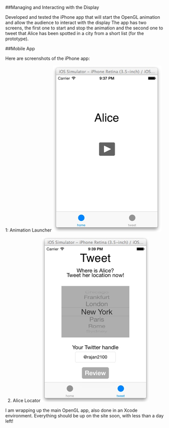 ##Managing and Interacting with the Display

Developed and tested the iPhone app that will start the OpenGL animation and allow the audience to interact with the display
The app has two screens, the first one to start and stop the animation and the second one to tweet that Alice has been spotted in a city from a short list (for the prototype). 
  

##Mobile App

Here are screenshots of the iPhone app:

1:  Animation Launcher
![Animation Launcher](../project_images/AliceMobi1.jpg?raw=true "Launch Animation")


2. Alice Locator 
![Alice Locator](../project_images/AliceMobi2.jpg?raw=true "Tweet Location")


I am wrapping up the main OpenGL app, also done in an Xcode environment. 
Everything should be up on the site soon, with less than a day left! 



